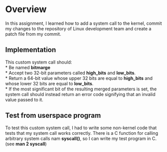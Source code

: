 # Overview

In this assignment, I learned how to add a system call to the kernel, commit my changes to the repository of Linux development team  and create a patch file from my commit.

## Implementation
This custom system call should: <br />
	* Be named **bitmarge** <br />
	* Accept two 32-bit parameters called **high_bits** and **low_bits**. <br />
	* Return a 64-bit value whose upper 32 bits are equal to **high_bits** and whose lower 32 bits are equal to **low_bits**. <br />
	* If the most significant bit of the resulting merged parameters is set, the system call should instead return an error code signifying that an invalid value passed to it. <br />

## Test from userspace program
To test this custom system call, I had to write some non-kernel code that tests that my system call works correctly. There is a C function for calling arbitrary system calls nam **syscall()**, so I can write my test program in C. (see **man 2 syscall**)
